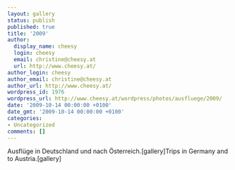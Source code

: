 ```yaml
---
layout: gallery
status: publish
published: true
title: '2009'
author:
  display_name: cheesy
  login: cheesy
  email: christine@cheesy.at
  url: http://www.cheesy.at/
author_login: cheesy
author_email: christine@cheesy.at
author_url: http://www.cheesy.at/
wordpress_id: 1976
wordpress_url: http://www.cheesy.at/wordpress/photos/ausfluege/2009/
date: '2009-10-14 00:00:00 +0100'
date_gmt: '2009-10-14 00:00:00 +0100'
categories:
- Uncategorized
comments: []
---
```

<!--:de-->Ausflüge in Deutschland und nach Österreich.[gallery]<!--:--><!--:en-->Trips in Germany and to Austria.[gallery]<!--:-->
